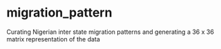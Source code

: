 # migration_pattern
Curating Nigerian inter state migration patterns and generating a 36 x 36 matrix representation of the data
